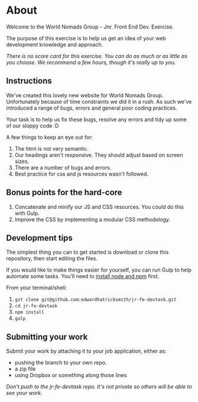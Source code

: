 About
=====

Welcome to the World Nomads Group - Jnr. Front End Dev. Exercise.

The purpose of this exercise is to help us get an idea of your web development knowledge and approach.

_There is no score card for this exercise. You can do as much or as little as you choose. We recommend a few hours, though it's really up to you._

## Instructions

We've created this lovely new website for World Nomads Group. Unfortunately because of time constraints we did it in a rush. As such we've introduced a range of bugs, errors and general poor coding practices.

Your task is to help us fix these bugs, resolve any errors and tidy up some of our sloppy code :D

A few things to keep an eye out for:

1. The html is not very semantic.
2. Our headings aren't responsive. They should adjust based on screen sizes.
3. There are a number of bugs and errors.
4. Best practice for css and js resources wasn't followed.

## Bonus points for the hard-core

1. Concatenate and minify our JS and CSS resources. You could do this with Gulp.
2. Improve the CSS by implementing a modular CSS methodology.

## Development tips

The simplest thing you can to get started is download or clone this repository, then start editing the files.

If you would like to make things easier for yourself, you can run Gulp to help automate some tasks. You'll need to [install node and npm](https://github.com/gulpjs/gulp/blob/master/docs/getting-started.md) first.

From your terminal/shell:

1. `git clone git@github.com:edwardhatricksmith/jr-fe-devtask.git`
2. `cd jr-fe-devtask`
3. `npm install`
4. `gulp`

## Submitting your work

Submit your work by attaching it to your job application, either as:

- pushing the branch to your own repo.
- a zip file
- using Dropbox or something along those lines

_Don't push to the jr-fe-devtask repo. It's not private so others will be able to see your work._
